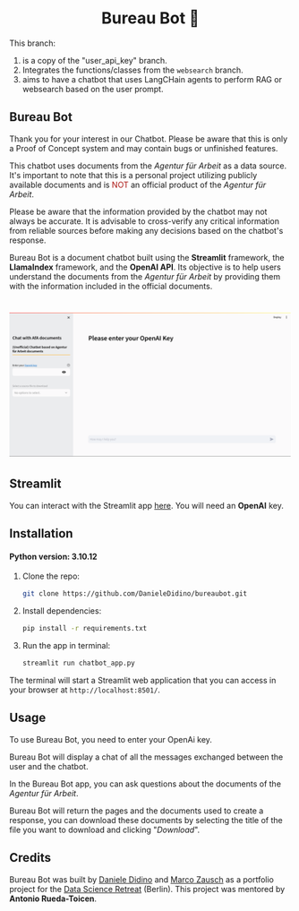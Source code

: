 <h1 align="center">Bureau Bot 🤖</h1>

This branch:
1. is a copy of the "user_api_key" branch.
2. Integrates the functions/classes from the `websearch` branch.
3. aims to have a chatbot that uses LangCHain agents to perform RAG or websearch based on the user prompt.

## Bureau Bot

Thank you for your interest in our Chatbot. Please be aware that this is only a Proof of Concept system and may contain bugs or unfinished features.

This chatbot uses documents from the *Agentur für Arbeit* as a data source.
It's important to note that this is a personal project utilizing publicly available documents and is <span style="color:#ad1714;">NOT</span> an official product of the *Agentur für Arbeit*.

Please be aware that the information provided by the chatbot may not always be accurate.
It is advisable to cross-verify any critical information from reliable sources before making any decisions based on the chatbot's response.

Bureau Bot is a document chatbot built using the **Streamlit** framework, the **LlamaIndex** framework, and the **OpenAI API**. Its objective is to help users understand the documents from the *Agentur für Arbeit* by providing them with the information included in the official documents.

<h1 align="center">
<img src="chatbot_screenshot.png" alt="drawing" width="900"/>
</h1>


## Streamlit

You can interact with the Streamlit app [here](https://....). You will need an **OpenAI** key.


## Installation

#### Python version: 3.10.12

1. Clone the repo:

    ```bash
    git clone https://github.com/DanieleDidino/bureaubot.git
    ```

2. Install dependencies:

    ```bash
    pip install -r requirements.txt
    ```
   
3. Run the app in terminal:
   
    ```bash
    streamlit run chatbot_app.py
    ```

The terminal will start a Streamlit web application that you can access in your browser at `http://localhost:8501/`.


## Usage

To use Bureau Bot, you need to enter your OpenAi key.

Bureau Bot will display a chat of all the messages exchanged between the user and the chatbot.

In the Bureau Bot app, you can ask questions about the documents of the *Agentur für Arbeit*.

Bureau Bot will return the pages and the documents used to create a response, you can download these documents by selecting the title of the file you want to download and clicking "*Download*".


## Credits

Bureau Bot was built by [Daniele Didino](www.linkedin.com/in/daniele-didino) and [Marco Zausch](https://www.linkedin.com/in/marcozausch) as a portfolio project for the [Data Science Retreat](https://datascienceretreat.com/) (Berlin). This project was mentored by **Antonio Rueda-Toicen**.

